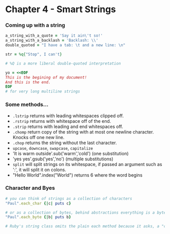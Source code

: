 # Chapter 4 - Smart Strings

### Coming up with a string

```ruby
a_string_with_a_quote = 'Say it ain\'t so!'
a_string_with_a_backlash = 'Backlash: \\'
double_quoted = "I have a tab: \t and a new line: \n"

str = %q{"Stop", I can't}

# %Q is a more liberal double-quoted interpretation

yo = <<EOF
This is the begining of my document!
And this is the end.
EOF
# for very long multiline strings

```

### Some methods...
- `.lstrip` returns with leading whitespaces clipped off.
- `.rstrip` returns with whitespace off of the end.
- `.strip` returns with leading and end whitespaces off.
- `.chomp` return copy of the string with at most one newline character. Knocks off one new line.
- `.chop` returns the string without the last character.
- `upcase`, `downcase`, `swapcase`, `capitalize`
- 'It is warm outside'.sub('warm','cold') (one substitution)
- 'yes yes'.gsub('yes','no') (multiple substitutions)
- `split` will split strings on its whitespace, if passed an argument such as ':', it will split it on colons.
- "Hello World".index("World") returns 6 where the word begins


### Character and Byes

```ruby
# you can think of strings as a collection of characters
"Paul".each_char {|c| puts c}

# or as a collection of bytes, behind abstractions everything is a byte.
"Paul".each_byte {|b| puts b}

# Ruby's string class omits the plain each method because it asks, a "collection of what"? could be any of the above.
```